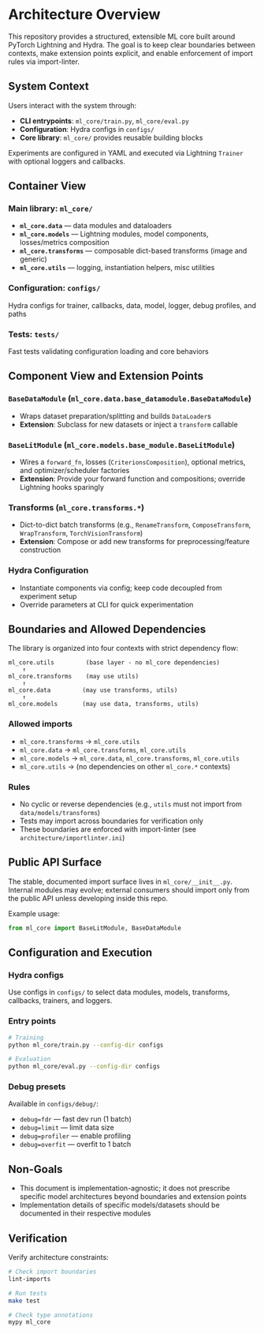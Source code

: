 # Architecture Overview

This repository provides a structured, extensible ML core built around PyTorch Lightning and Hydra. The goal is to keep clear boundaries between contexts, make extension points explicit, and enable enforcement of import rules via import-linter.

## System Context

Users interact with the system through:
- **CLI entrypoints**: `ml_core/train.py`, `ml_core/eval.py`
- **Configuration**: Hydra configs in `configs/`
- **Core library**: `ml_core/` provides reusable building blocks

Experiments are configured in YAML and executed via Lightning `Trainer` with optional loggers and callbacks.

## Container View

### Main library: `ml_core/`
- **`ml_core.data`** — data modules and dataloaders
- **`ml_core.models`** — Lightning modules, model components, losses/metrics composition
- **`ml_core.transforms`** — composable dict-based transforms (image and generic)
- **`ml_core.utils`** — logging, instantiation helpers, misc utilities

### Configuration: `configs/`
Hydra configs for trainer, callbacks, data, model, logger, debug profiles, and paths

### Tests: `tests/`
Fast tests validating configuration loading and core behaviors

## Component View and Extension Points

### `BaseDataModule` (`ml_core.data.base_datamodule.BaseDataModule`)
- Wraps dataset preparation/splitting and builds `DataLoader`s
- **Extension**: Subclass for new datasets or inject a `transform` callable

### `BaseLitModule` (`ml_core.models.base_module.BaseLitModule`)
- Wires a `forward_fn`, losses (`CriterionsComposition`), optional metrics, and optimizer/scheduler factories
- **Extension**: Provide your forward function and compositions; override Lightning hooks sparingly

### Transforms (`ml_core.transforms.*`)
- Dict-to-dict batch transforms (e.g., `RenameTransform`, `ComposeTransform`, `WrapTransform`, `TorchVisionTransform`)
- **Extension**: Compose or add new transforms for preprocessing/feature construction

### Hydra Configuration
- Instantiate components via config; keep code decoupled from experiment setup
- Override parameters at CLI for quick experimentation

## Boundaries and Allowed Dependencies

The library is organized into four contexts with strict dependency flow:

```
ml_core.utils         (base layer - no ml_core dependencies)
    ↑
ml_core.transforms    (may use utils)
    ↑
ml_core.data         (may use transforms, utils)
    ↑
ml_core.models       (may use data, transforms, utils)
```

### Allowed imports
- `ml_core.transforms` → `ml_core.utils`
- `ml_core.data` → `ml_core.transforms`, `ml_core.utils`
- `ml_core.models` → `ml_core.data`, `ml_core.transforms`, `ml_core.utils`
- `ml_core.utils` → (no dependencies on other `ml_core.*` contexts)

### Rules
- No cyclic or reverse dependencies (e.g., `utils` must not import from `data/models/transforms`)
- Tests may import across boundaries for verification only
- These boundaries are enforced with import-linter (see `architecture/importlinter.ini`)

## Public API Surface

The stable, documented import surface lives in `ml_core/__init__.py`. Internal modules may evolve; external consumers should import only from the public API unless developing inside this repo.

Example usage:
```python
from ml_core import BaseLitModule, BaseDataModule
```

## Configuration and Execution

### Hydra configs
Use configs in `configs/` to select data modules, models, transforms, callbacks, trainers, and loggers.

### Entry points
```bash
# Training
python ml_core/train.py --config-dir configs

# Evaluation
python ml_core/eval.py --config-dir configs
```

### Debug presets
Available in `configs/debug/`:
- `debug=fdr` — fast dev run (1 batch)
- `debug=limit` — limit data size
- `debug=profiler` — enable profiling
- `debug=overfit` — overfit to 1 batch

## Non-Goals

- This document is implementation-agnostic; it does not prescribe specific model architectures beyond boundaries and extension points
- Implementation details of specific models/datasets should be documented in their respective modules

## Verification

Verify architecture constraints:

```bash
# Check import boundaries
lint-imports

# Run tests
make test

# Check type annotations
mypy ml_core
```

